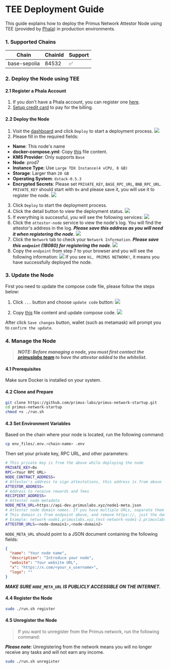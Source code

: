 # TEE Deployment Guide

This guide explains how to deploy the Primus Network Attestor Node using TEE (provided by [Phala](https://cloud.phala.network/dashboard)) in production environments.

### 1. Supported Chains

| Chain             | ChainId | Support | 
|-------------------|---------|---------|
| base-sepolia      | 84532   | ✅       |

### 2. Deploy the Node using TEE
#### 2.1 Register a Phala Account

1. If you don't have a Phala account, you can register one [here](https://cloud.phala.network/register).
2. [Setup credit card](https://cloud.phala.network/setup-billing) to pay for the billing.

#### 2.2 Deploy the Node

1. Visit the [dashboard](https://cloud.phala.network/dashboard) and click `Deploy` to start a deployment process.
![](images/deploy1.png)
2. Please fill in the required fields:  
- **Name**: This node's name 
- **docker-compose.yml**: Copy [this](https://github.com/primus-labs/primus-network-startup/blob/main/docker-compose.yaml) file content.
- **KMS Provider**: Only supports `Base`
- **Node**: prod7
- **Instance Type**: Use `Large TDX Instance(4 vCPU, 8 GB)`
- **Storage**: Larger than `20 GB`
- **Operating System**: `dstack-0.5.3`
- **Encrypted Secrets**: Please set `PRIVATE_KEY`, `BASE_RPC_URL`, `BNB_RPC_URL`. `PRIVATE_KEY` should start with `0x` and please save it, you will use it to register the node.
![](images/deploy-parameters.png)

3. Click `Deploy` to start the deployment process.
4. Click the detail button to view the deployment status.
![](images/click_detail.png)
5. If everything is successful, you will see the following services:
![](images/start_success.png)
6. Click the `attestor-node` service to view the node's log. You will find the attestor's address in the log. ***Please save this address as you will need it when registering the node***.
![](images/attestor_address.png)
7. Click the `Network` tab to check your `Network Information`. ***Please save this `endpoint` (18080) for registering the node***.
![](images/endpoint.png)
8. Copy the `endpoint` from step 7 to your browser and you will see the following information:
![](images/endpoint-success.png)
If you see `Hi, PRIMUS NETWORK!`, it means you have successfully deployed the node.


### 3. Update the Node
First you need to update the compose code file, please follow the steps below:

1. Click `...` button and choose `update code` button:
![](images/update_code1.png)

2. Copy [this](https://github.com/primus-labs/primus-network-startup/blob/main/docker-compose.yaml) file content and update compose code.
![](images/update_code2.png)

After click `Save changes` button, wallet (such as metamask) will prompt you to `confirm the update`.


### 4. Manage the Node
> ***NOTE: Before managing a node, you must first contact the [primuslabs team](https://discord.gg/YxJftNRxhh) to have the attestor added to the whitelist.***

#### 4.1 Prerequisites

Make sure Docker is installed on your system.

#### 4.2 Clone and Prepare

```bash
git clone https://github.com/primus-labs/primus-network-startup.git
cd primus-network-startup
chmod +x ./run.sh
```

#### 4.3 Set Environment Variables

Based on the chain where your node is located, run the following command:

```bash
cp env_files/.env.<chain-name> .env
```

Then set your private key, RPC URL, and other parameters:

```bash
# This private key is from the above while deploying the node
PRIVATE_KEY=0x
RPC=<Your RPC URL>
NODE_CONTRACT_ADDRESS=
# Attestor's address to sign attestations, this address is from above 'attestor-node' logs
ATTESTOR_ADDRESS=
# Address to receive rewards and fees
RECIPIENT_ADDRESS=
# Attestor node metadata
NODE_META_URL=https://api-dev.primuslabs.xyz/node1-meta.json
# Attestor node domain names. If you have multiple URLs, separate them with commas.
# This domain is from endpoint above, and remove https://, just the domain name
# Example: network-node1.primuslabs.xyz,test-network-node1-2.primuslabs.xyz
ATTESTOR_URLS=<node-domain1>,<node-domain2>
```

`NODE_META_URL` should point to a JSON document containing the following fields:

```json
{
  "name": "Your node name",
  "description": "Introduce your node",
  "website": "Your website URL",
  "x": "https://x.com/<your_x_username>",
  "logo": ""
}
```

***MAKE SURE `NODE_META_URL` IS PUBLICLY ACCESSIBLE ON THE INTERNET.***

#### 4.4 Register the Node

```bash
sudo ./run.sh register
```

#### 4.5 Unregister the Node

> If you want to unregister from the Primus network, run the following command:

***Please note***: Unregistering from the network means you will no longer receive any tasks and will not earn any income.

```bash
sudo ./run.sh unregister
```